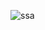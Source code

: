 ![ssa](https://github.com/jackhmiller/SemanticSearch/assets/46448482/e40d9271-5202-4449-90ba-56bdbe5bad24)
